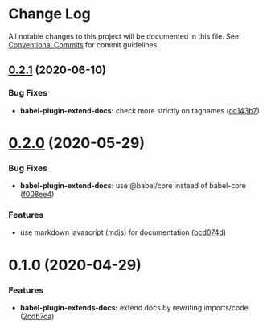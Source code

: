 # Change Log

All notable changes to this project will be documented in this file.
See [Conventional Commits](https://conventionalcommits.org) for commit guidelines.

## [0.2.1](https://github.com/ing-bank/lion/compare/babel-plugin-extend-docs@0.2.0...babel-plugin-extend-docs@0.2.1) (2020-06-10)


### Bug Fixes

* **babel-plugin-extend-docs:** check more strictly on tagnames ([dc143b7](https://github.com/ing-bank/lion/commit/dc143b7323590ebb46054d22abfb16aa2090c110))





# [0.2.0](https://github.com/ing-bank/lion/compare/babel-plugin-extend-docs@0.1.0...babel-plugin-extend-docs@0.2.0) (2020-05-29)


### Bug Fixes

* **babel-plugin-extend-docs:** use @babel/core instead of babel-core ([f008ee4](https://github.com/ing-bank/lion/commit/f008ee42a722482c5619dc9d29fd1e050820bf6c))


### Features

* use markdown javascript (mdjs) for documentation ([bcd074d](https://github.com/ing-bank/lion/commit/bcd074d1fbce8754d428538df723ba402603e2c8))





# 0.1.0 (2020-04-29)


### Features

* **babel-plugin-extends-docs:** extend docs by rewriting imports/code ([2cdb7ca](https://github.com/ing-bank/lion/commit/2cdb7cac50c21bf2af5314797375c68c60523252))

